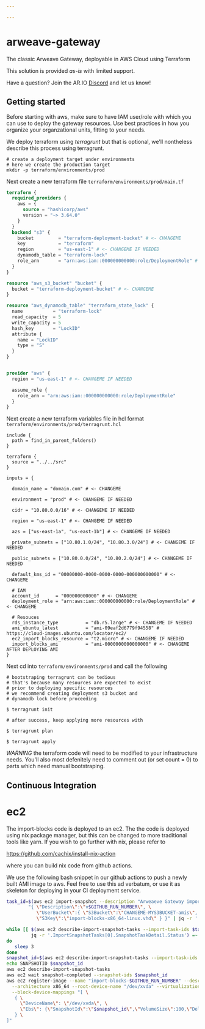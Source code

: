 ```yaml
---

---
```


# arweave-gateway

The classic Arweave Gateway, deployable in AWS Cloud using Terraform

This solution is provided *as-is* with limited support.

Have a question?  Join the AR.IO <a href="https://discord.gg/6DHvefQNDx">Discord</a> and let us know!



## Getting started

Before starting with aws, make sure to have IAM user/role with which you can use to deploy the gateway resources.
Use best practices in how you organize your organzational units, fitting to your needs.

We deploy terraform using *terragrunt* but that is optional, we'll nontheless describe this process using terragrunt.

```console
# create a deployment target under environments
# here we create the production target
mkdir -p terraform/environments/prod
```

Next create a new terraform file `terraform/environments/prod/main.tf`

```tf
terraform {
  required_providers {
    aws = {
      source = "hashicorp/aws"
      version = "~> 3.64.0"
    }
  }
  backend "s3" {
    bucket         = "terraform-deployment-bucket" # <- CHANGEME
    key            = "terraform"
    region         = "us-east-1" # <- CHANGEME IF NEEDED
    dynamodb_table = "terraform-lock"
    role_arn       = "arn:aws:iam::000000000000:role/DeploymentRole" # <- CHANGEME
  }
}

resource "aws_s3_bucket" "bucket" {
  bucket = "terraform-deployment-bucket" # <- CHANGEME
}

resource "aws_dynamodb_table" "terraform_state_lock" {
  name           = "terraform-lock"
  read_capacity  = 5
  write_capacity = 5
  hash_key       = "LockID"
  attribute {
    name = "LockID"
    type = "S"
  }
}


provider "aws" {
  region = "us-east-1" # <- CHANGEME IF NEEDED

  assume_role {
    role_arn = "arn:aws:iam::000000000000:role/DeploymentRole"
  }
}
```

Next create a new terraform variables file in hcl format `terraform/environments/prod/terragrunt.hcl`


```hcl
include {
  path = find_in_parent_folders()
}

terraform {
  source = "../../src"
}

inputs = {

  domain_name = "domain.com" # <- CHANGEME

  environment = "prod" # <- CHANGEME IF NEEDED

  cidr = "10.80.0.0/16" # <- CHANGEME IF NEEDED

  region = "us-east-1" # <- CHANGEME IF NEEDED

  azs = ["us-east-1a", "us-east-1b"] # <- CHANGEME IF NEEDED

  private_subnets = ["10.80.1.0/24", "10.80.3.0/24"] # <- CHANGEME IF NEEDED

  public_subnets = ["10.80.0.0/24", "10.80.2.0/24"] # <- CHANGEME IF NEEDED

  default_kms_id = "00000000-0000-0000-0000-000000000000" # <- CHANGEME

  # IAM
  account_id      = "000000000000" # <- CHANGEME
  deployment_role = "arn:aws:iam::000000000000:role/DeploymentRole" # <- CHANGEME

  # Resouces
  rds_instance_type          = "db.r5.large" # <- CHANGEME IF NEEDED
  ami_ubuntu_latest          = "ami-09eaf2d6779f94558" # https://cloud-images.ubuntu.com/locator/ec2/
  ec2_import_blocks_resource = "t2.micro" # <- CHANGEME IF NEEDED
  import_blocks_ami          = "ami-0000000000000000" # <- CHANGEME AFTER DEPLOYING AMI
}
```

Next cd into `terraform/environments/prod` and call the following

```console
# bootstraping terragrunt can be tedious
# that's because many resources are expected to exist
# prior to deploying specific resources
# we recommend creating deployment s3 bucket and
# dynamodb lock before proceeding

$ terragrunt init

# after success, keep applying more resources with

$ terragrunt plan

$ terragrunt apply
```

*WARNING* the terraform code will need to be modified to your infrastructure needs.
You'll also most defenitely need to comment out (or set count = 0) to parts which
need manual bootstraping.


## Continuous Integration

# ec2

The import-blocks code is deployed to an ec2.
The the code is deployed using nix package manager, but
this can be changed to more traditional tools like yarn.
If you wish to go further with nix, please refer to

https://github.com/cachix/install-nix-action

where you can build nix code from github actions.

We use the following bash snippet in our github actions
to push a newly built AMI image to aws.
Feel free to use this ad verbatum, or use it as skeleton
for deploying in your CI deployment service.

```bash
task_id=$(aws ec2 import-snapshot --description "Arweaeve Gateway import-blocks AMI Import" --disk-container \
        "{ \"Description\":\"v$GITHUB_RUN_NUMBER\", \
           \"UserBucket\":{ \"S3Bucket\":\"CHANGEME-MYS3BUCKET-amis\", \
           \"S3Key\":\"import-blocks-x86_64-linux.vhd\" } }" | jq -r '.ImportTaskId' )

while [[ $(aws ec2 describe-import-snapshot-tasks --import-task-ids $task_id | \
         jq -r '.ImportSnapshotTasks[0].SnapshotTaskDetail.Status') =~ ^(pending|active)$ ]]
do
   sleep 3
done
snapshot_id=$(aws ec2 describe-import-snapshot-tasks --import-task-ids $task_id | jq -r '.ImportSnapshotTasks[0].SnapshotTaskDetail.SnapshotId')
echo SNAPSHOTID $snapshot_id
aws ec2 describe-import-snapshot-tasks
aws ec2 wait snapshot-completed --snapshot-ids $snapshot_id
aws ec2 register-image --name "import-blocks-$GITHUB_RUN_NUMBER" --description "v$GITHUB_RUN_NUMBER" \
  --architecture x86_64 --root-device-name "/dev/xvda" --virtualization-type hvm \
  --block-device-mappings "[ \
   { \
     \"DeviceName\": \"/dev/xvda\", \
     \"Ebs\": {\"SnapshotId\":\"$snapshot_id\",\"VolumeSize\":100,\"DeleteOnTermination\":true,\"VolumeType\":\"gp3\", \"Iops\":300} \
   } \
]"
```
